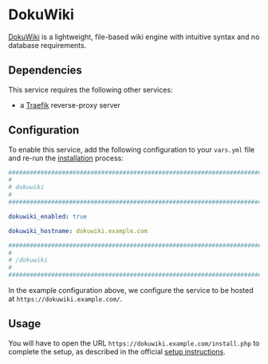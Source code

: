 # DokuWiki

[DokuWiki](https://dokuwiki.org/) is a lightweight, file-based wiki engine with intuitive syntax and no database requirements.


## Dependencies

This service requires the following other services:

- a [Traefik](traefik.md) reverse-proxy server


## Configuration

To enable this service, add the following configuration to your `vars.yml` file and re-run the [installation](../installing.md) process:

```yaml
########################################################################
#                                                                      #
# dokuwiki                                                             #
#                                                                      #
########################################################################

dokuwiki_enabled: true

dokuwiki_hostname: dokuwiki.example.com

########################################################################
#                                                                      #
# /dokuwiki                                                            #
#                                                                      #
########################################################################
```

In the example configuration above, we configure the service to be hosted at `https://dokuwiki.example.com/`.

## Usage

You will have to open the URL `https://dokuwiki.example.com/install.php` to complete the setup, as described in the official [setup instructions](https://www.dokuwiki.org/installer).
